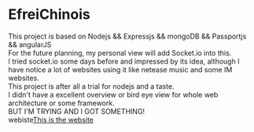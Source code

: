 # EfreiChinois
This project is based on Nodejs && Expressjs && mongoDB && Passportjs && angularJS
<br>
For the future planning, my personal view will add Socket.io into this.
<br>
I tried socket.io some days before and impressed by its idea, although I have notice a lot of websites using it like netease music and some IM websites.
<br>
This project is after all a trial for nodejs and a taste.
<br>
I didn't have a excellent overview or bird eye view for whole web architecture or some framework.
<br>
BUT I'M TRYING AND I GOT SOMETHING!
<br>
webiste<a href='efreichinois.cisong.eu'>This is the website</a>
